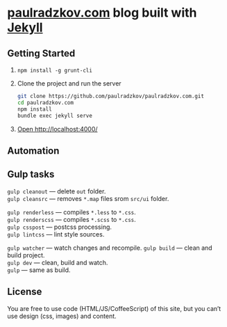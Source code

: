 # [paulradzkov.com](http://paulradzkov.com/) blog built with [Jekyll](https://jekyllrb.com/)


## Getting Started

1. ```npm install -g grunt-cli```

2. Clone the project and run the server

	``` bash
	git clone https://github.com/paulradzkov/paulradzkov.com.git
	cd paulradzkov.com
	npm install
	bundle exec jekyll serve
	```

3. [Open http://localhost:4000/](http://localhost:4000/)


## Automation

## Gulp tasks

`gulp cleanout` — delete `out` folder.  
`gulp cleansrc` — removes `*.map` files srom `src/ui` folder.

`gulp renderless` — compiles `*.less` to `*.css`.  
`gulp renderscss` — compiles `*.scss` to `*.css`.  
`gulp csspost` — postcss processing.  
`gulp lintcss` — lint style sources.

`gulp watcher` — watch changes and recompile.
`gulp build` — clean and build project.  
`gulp dev` — clean, build and watch.  
`gulp` — same as build.

## License

You are free to use code (HTML/JS/CoffeeScript) of this site, but you can’t use design (css, images) and content.
